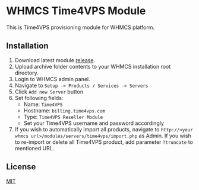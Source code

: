
# WHMCS Time4VPS Module  
  
This is Time4VPS provisioning module for WHMCS platform.   
  
## Installation  
  
 1. Download latest module [release](https://github.com/time4vps/whmcs/releases).
 2. Upload archive folder contents to your WHMCS installation root directory.
 3. Login to WHMCS admin panel.
 4. Navigate to `Setup -> Products / Services -> Servers`
 5. Click `Add new Server` button
 6. Set following fields:
	- Name: `Time4VPS`
	- Hostname: `billing.time4vps.com`
	- Type: `Time4VPS Reseller Module`
	- Set your Time4VPS username and password accordingly
7. If you wish to automatically import all products, navigate to `http://<your whmcs url>/modules/servers/time4vps/import.php` as Admin. If you wish to re-import or delete all Time4VPS product, add parameter `?truncate` to mentioned URL.
  
## License  
[MIT](https://github.com/time4vps/time4vps-lib/blob/master/LICENSE)
